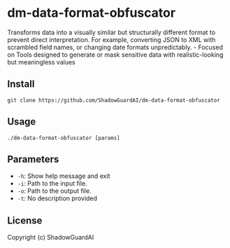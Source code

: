 # dm-data-format-obfuscator
Transforms data into a visually similar but structurally different format to prevent direct interpretation. For example, converting JSON to XML with scrambled field names, or changing date formats unpredictably. - Focused on Tools designed to generate or mask sensitive data with realistic-looking but meaningless values

## Install
`git clone https://github.com/ShadowGuardAI/dm-data-format-obfuscator`

## Usage
`./dm-data-format-obfuscator [params]`

## Parameters
- `-h`: Show help message and exit
- `-i`: Path to the input file.
- `-o`: Path to the output file.
- `-t`: No description provided

## License
Copyright (c) ShadowGuardAI
